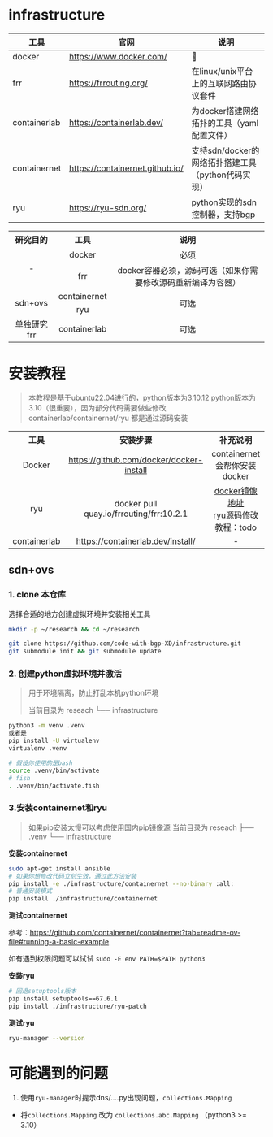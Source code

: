 # infrastructure

| 工具         | 官网                            | 说明                                               |
| ------------ | ------------------------------- | -------------------------------------------------- |
| docker       | https://www.docker.com/         | 🐋                                                  |
| frr          | https://frrouting.org/          | 在linux/unix平台上的互联网路由协议套件             |
| containerlab | https://containerlab.dev/       | 为docker搭建网络拓扑的工具（yaml配置文件）         |
| containernet | https://containernet.github.io/ | 支持sdn/docker的网络拓扑搭建工具（python代码实现） |
| ryu          | https://ryu-sdn.org/            | python实现的sdn控制器，支持bgp                     |

<table style="text-align: center;">
<tr>
<th>研究目的</th>
<th>工具</th>
<th>说明</th>
</tr>
<tr>
<td rowspan="2">-</td>
<td>docker</td>
<td>必须</td>
</tr>
<tr>
<td>frr</td>
<td>docker容器必须，源码可选（如果你需要修改源码重新编译为容器）</td>
</tr>
<tr>
<td rowspan="2">sdn+ovs</td>
<td>containernet</td>
<td rowspan="2">可选</td>
</tr>
<tr>
<td>ryu</td>
</tr>
<td>单独研究frr</td>
<td>containerlab</td>
<td>可选</td>
</table>

# 安装教程

> 本教程是基于ubuntu22.04进行的，python版本为3.10.12
> python版本为3.10（很重要），因为部分代码需要做些修改
> containerlab/containernet/ryu 都是通过源码安装

<table style="text-align: center;">
<tr>
<th>工具</th>
<th>安装步骤</th>
<th>补充说明</th>
</tr>
<tr>
<td >Docker</td>
<td><a href="https://github.com/docker/docker-install" target="_blank">https://github.com/docker/docker-install</a></td>
<td>containernet 会帮你安装docker</td>
</tr>
<tr>
<td >ryu</td>
<td>docker pull quay.io/frrouting/frr:10.2.1</td>
<td><a href="https://quay.io/repository/frrouting/frr?tab=tags" target="_blank">docker镜像地址</a><br/>ryu源码修改教程：todo</td>
</tr>
<tr>
<td >containerlab</td>
<td><a href="https://containerlab.dev/install/" target="_blank">https://containerlab.dev/install/</a></td>
<td>-</td>
</tr>
</table>

## sdn+ovs

### 1. clone 本仓库

选择合适的地方创建虚拟环境并安装相关工具

```bash
mkdir -p ~/research && cd ~/research
```

```bash
git clone https://github.com/code-with-bgp-XD/infrastructure.git
git submodule init && git submodule update
```

### 2. 创建python虚拟环境并激活

> 用于环境隔离，防止打乱本机python环境
> 
> 当前目录为
reseach
└── infrastructure

```bash
python3 -m venv .venv
或者是
pip install -U virtualenv
virtualenv .venv
```

```bash
# 假设你使用的是bash
source .venv/bin/activate
# fish
. .venv/bin/activate.fish
```

### 3.安装containernet和ryu


> 如果pip安装太慢可以考虑使用国内pip镜像源
> 当前目录为
reseach
├── .venv
└── infrastructure

**安装containernet**

```bash
sudo apt-get install ansible
# 如果你想修改代码立刻生效，通过此方法安装
pip install -e ./infrastructure/containernet --no-binary :all:
# 普通安装模式
pip install ./infrastructure/containernet
```

**测试containernet**

参考：https://github.com/containernet/containernet?tab=readme-ov-file#running-a-basic-example

如有遇到权限问题可以试试 `sudo -E env PATH=$PATH python3`

**安装ryu**

```bash
# 回退setuptools版本
pip install setuptools==67.6.1
pip install ./infrastructure/ryu-patch
```

**测试ryu**

```bash
ryu-manager --version
```

# 可能遇到的问题

1. 使用`ryu-manager`时提示dns/....py出现问题，`collections.Mapping`
- 将`collections.Mapping` 改为 `collections.abc.Mapping` （python3 >= 3.10）